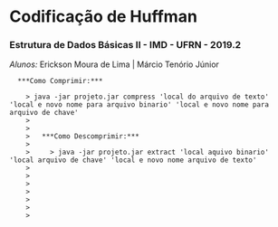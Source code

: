 # Codificação de Huffman

 ### Estrutura de Dados Básicas II - IMD - UFRN - 2019.2

  *Alunos:*
    Erickson Moura de Lima | Márcio Tenório Júnior
     
      ***Como Comprimir:***
       
        > java -jar projeto.jar compress 'local do arquivo de texto' 'local e novo nome para arquivo binario' 'local e novo nome para arquivo de chave'
        >   
        >
        >   ***Como Descomprimir:***
        >    
        >     > java -jar projeto.jar extract 'local aquivo binario' 'local arquivo de chave' 'local e novo nome arquivo de texto'
        >       
        >
        >         
        >
        >
        >
        >
